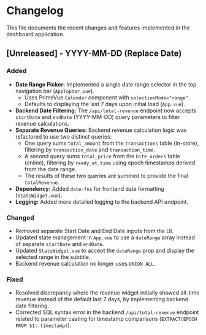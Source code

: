 # Changelog

This file documents the recent changes and features implemented in the dashboard application.

## [Unreleased] - YYYY-MM-DD (Replace Date)

### Added

*   **Date Range Picker:** Implemented a single date range selector in the top navigation bar (`AppTopbar.vue`).
    *   Uses PrimeVue `Calendar` component with `selectionMode="range"`.
    *   Defaults to displaying the last 7 days upon initial load (`App.vue`).
*   **Backend Date Filtering:** The `/api/total-revenue` endpoint now accepts `startDate` and `endDate` (YYYY-MM-DD) query parameters to filter revenue calculations.
*   **Separate Revenue Queries:** Backend revenue calculation logic was refactored to use two distinct queries:
    *   One query sums `total_amount` from the `transactions` table (in-store), filtering by `transaction_date` and `transaction_time`.
    *   A second query sums `total_price` from the `bite_orders` table (online), filtering by `ready_at_time` using epoch timestamps derived from the date range.
    *   The results of these two queries are summed to provide the final `totalRevenue`.
*   **Dependency:** Added `date-fns` for frontend date formatting (`StatsWidget.vue`).
*   **Logging:** Added more detailed logging to the backend API endpoint.

### Changed

*   Removed separate Start Date and End Date inputs from the UI.
*   Updated state management in `App.vue` to use a `dateRange` array instead of separate `startDate` and `endDate`.
*   Updated `StatsWidget.vue` to accept the `dateRange` prop and display the selected range in the subtitle.
*   Backend revenue calculation no longer uses `UNION ALL`.

### Fixed

*   Resolved discrepancy where the revenue widget initially showed all-time revenue instead of the default last 7 days, by implementing backend date filtering.
*   Corrected SQL syntax error in the backend `/api/total-revenue` endpoint related to parameter casting for timestamp comparisons (`EXTRACT(EPOCH FROM $1::timestamp)`). 